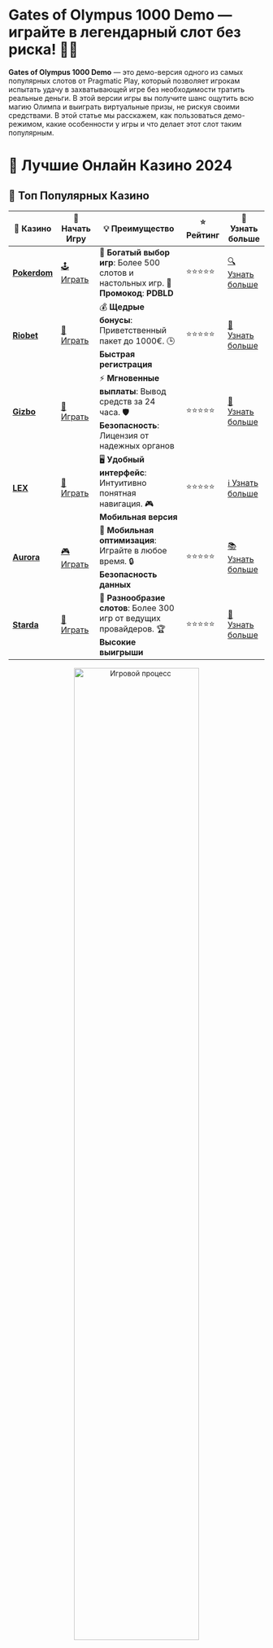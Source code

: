 # **Gates of Olympus 1000 Demo — играйте в легендарный слот без риска! 🎰💥**

**Gates of Olympus 1000 Demo** — это демо-версия одного из самых популярных слотов от Pragmatic Play, который позволяет игрокам испытать удачу в захватывающей игре без необходимости тратить реальные деньги. В этой версии игры вы получите шанс ощутить всю магию Олимпа и выиграть виртуальные призы, не рискуя своими средствами. В этой статье мы расскажем, как пользоваться демо-режимом, какие особенности у игры и что делает этот слот таким популярным.

# 🎰 Лучшие Онлайн Казино 2024

## 🌟 Топ Популярных Казино

| 🎲 **Казино** | 🔗 **Начать Игру** | 💡 **Преимущество** | ⭐ **Рейтинг** | 🔗 **Узнать больше** |
|--------------|---------------------|---------------------|----------------|----------------------|
| [**Pokerdom**](https://brandplay.link/4k77v2yx) | [🕹️ Играть](https://brandplay.link/4k77v2yx) | 🎉 **Богатый выбор игр**: Более 500 слотов и настольных игр. 🎁 **Промокод**: **PDBLD** | ⭐⭐⭐⭐⭐ | [🔍 Узнать больше](https://brandplay.link/4k77v2yx) |
| [**Riobet**](https://brandplay.link/7xBLTPyj) | [🎰 Играть](https://brandplay.link/7xBLTPyj) | 💰 **Щедрые бонусы**: Приветственный пакет до 1000€. 🕒 **Быстрая регистрация** | ⭐⭐⭐⭐⭐ | [📖 Узнать больше](https://brandplay.link/7xBLTPyj) |
| [**Gizbo**](https://brandplay.link/bprXw4YV) | [🎲 Играть](https://brandplay.link/bprXw4YV) | ⚡ **Мгновенные выплаты**: Вывод средств за 24 часа. 🛡️ **Безопасность**: Лицензия от надежных органов | ⭐⭐⭐⭐⭐ | [📝 Узнать больше](https://brandplay.link/bprXw4YV) |
| [**LEX**](https://brandplay.link/zW4hdDFV) | [🤑 Играть](https://brandplay.link/zW4hdDFV) | 🖥️ **Удобный интерфейс**: Интуитивно понятная навигация. 🎮 **Мобильная версия** | ⭐⭐⭐⭐⭐ | [ℹ️ Узнать больше](https://brandplay.link/zW4hdDFV) |
| [**Aurora**](https://10trafic-stat2.com/click/668546556bcc6313411604bd/6766/13032/subaccount) | [🎮 Играть](https://10trafic-stat2.com/click/668546556bcc6313411604bd/6766/13032/subaccount) | 📱 **Мобильная оптимизация**: Играйте в любое время. 🔒 **Безопасность данных** | ⭐⭐⭐⭐⭐ | [📚 Узнать больше](https://10trafic-stat2.com/click/668546556bcc6313411604bd/6766/13032/subaccount) |
| [**Starda**](https://brandplay.link/fB7xwRFL) | [🎯 Играть](https://brandplay.link/fB7xwRFL) | 🎰 **Разнообразие слотов**: Более 300 игр от ведущих провайдеров. 🏆 **Высокие выигрыши** | ⭐⭐⭐⭐⭐ | [🔎 Узнать больше](https://brandplay.link/fB7xwRFL) |

<div align="center">
    <img src="https://i.pinimg.com/originals/87/9e/b9/879eb9354dd0699582408b68f2e253b2.gif" alt="Игровой процесс" width="70%">
</div>

## 💎 Лучшие Бонусы и Акции

| 🎲 **Казино** | 🔗 **Начать Игру** | 💡 **Преимущество** | ⭐ **Рейтинг** | 🔗 **Узнать больше** |
|--------------|---------------------|---------------------|----------------|----------------------|
| [**Kometa**](https://brandplay.link/8ZymQJV8) | [🎰 Играть](https://brandplay.link/8ZymQJV8) | 🎁 **Эксклюзивные бонусы**: Регулярные акции и промо. 🔄 **Программы лояльности** | ⭐⭐⭐⭐☆ | [🔍 Узнать больше](https://brandplay.link/8ZymQJV8) |
| [**R7**](https://brandplay.link/bMd3Yjsw) | [🕹️ Играть](https://brandplay.link/bMd3Yjsw) | 🕒 **Круглосуточная поддержка**: Всегда на связи. 💸 **Высокие лимиты** | ⭐⭐⭐⭐☆ | [📖 Узнать больше](https://brandplay.link/bMd3Yjsw) |
| [**7K**](https://brandplay.link/BvQyFShp) | [🎲 Играть](https://brandplay.link/BvQyFShp) | 🌟 **Эксклюзивные бонусы**: Только для VIP игроков. 🎉 **Сезонные акции** | ⭐⭐⭐⭐☆ | [📝 Узнать больше](https://brandplay.link/BvQyFShp) |
| [**Kent**](https://brandplay.link/Fv2WP3js) | [🤑 Играть](https://brandplay.link/Fv2WP3js) | 📈 **Высокий RTP**: Более 98%. 💼 **Профессиональная поддержка** | ⭐⭐⭐⭐☆ | [ℹ️ Узнать больше](https://brandplay.link/Fv2WP3js) |
| [**1Xslots**](https://brandplay.link/hSB1khtr) | [🎮 Играть](https://brandplay.link/hSB1khtr) | 🎉 **Множество акций**: Еженедельные бонусы и турниры. 🛡️ **Безопасность** | ⭐⭐⭐⭐☆ | [📚 Узнать больше](https://brandplay.link/hSB1khtr) |
| [**Gama**](https://brandplay.link/j6NMKsDz) | [🎯 Играть](https://brandplay.link/j6NMKsDz) | 🔍 **Интуитивный интерфейс**: Легкость использования. 🏅 **Престижные турниры** | ⭐⭐⭐⭐☆ | [🔎 Узнать больше](https://brandplay.link/j6NMKsDz) |

<div align="center">
    <img src="https://i.pinimg.com/originals/87/9e/b9/879eb9354dd0699582408b68f2e253b2.gif" alt="Игровой процесс" width="70%">
</div>

## 🚀 Быстрые Выигрыши и Поддержка

| 🎲 **Казино** | 🔗 **Начать Игру** | 💡 **Преимущество** | ⭐ **Рейтинг** | 🔗 **Узнать больше** |
|--------------|---------------------|---------------------|----------------|----------------------|
| [**Onion**](https://brandplay.link/zBGRVpQ9) | [🎰 Играть](https://brandplay.link/zBGRVpQ9) | 🤑 **Низкие ставки**: Идеально для начинающих. 🔄 **Быстрые выводы** | ⭐⭐⭐⭐☆ | [🔍 Узнать больше](https://brandplay.link/zBGRVpQ9) |
| [**Чемпион**](https://temon-gter.cfd/go/lRq?p80412p304504pcc44t17455) | [🕹️ Играть](https://temon-gter.cfd/go/lRq?p80412p304504pcc44t17455) | 🏅 **Лояльная программа**: Награды за активность. 🎁 **Ежемесячные бонусы** | ⭐⭐⭐⭐☆ | [📖 Узнать больше](https://temon-gter.cfd/go/lRq?p80412p304504pcc44t17455) |
| [**Vavada**](https://vavadapartner.pro/?promo=ea5c9275-6854-4505-94fc-95ab18221945-linkb2) | [🎲 Играть](https://vavadapartner.pro/?promo=ea5c9275-6854-4505-94fc-95ab18221945-linkb2) | 🚀 **Быстрая регистрация**: Начните играть мгновенно. 🔐 **Безопасные транзакции** | ⭐⭐⭐⭐☆ | [📝 Узнать больше](https://vavadapartner.pro/?promo=ea5c9275-6854-4505-94fc-95ab18221945-linkb2) |
| [**Friends**](https://gofriends.kim/linkb2) | [🤑 Играть](https://gofriends.kim/linkb2) | 🤝 **Социальные игры**: Играйте с друзьями. 🌐 **Мультиплатформенность** | ⭐⭐⭐⭐☆ | [ℹ️ Узнать больше](https://gofriends.kim/linkb2) |
| [**1WIN**](https://brandplay.link/smXVpBbG) | [🎮 Играть](https://brandplay.link/smXVpBbG) | 🏆 **Спортивные ставки**: Широкий выбор видов спорта. 💵 **Высокие коэффициенты** | ⭐⭐⭐⭐☆ | [📚 Узнать больше](https://brandplay.link/smXVpBbG) |
| [**Drip**](https://drp-ircp01.com/c07e6a3db) | [🎯 Играть](https://drp-ircp01.com/c07e6a3db) | 🌐 **Инновационные игры**: Новейшие игровые технологии. 🛡️ **Высокая безопасность** | ⭐⭐⭐⭐☆ | [🔎 Узнать больше](https://drp-ircp01.com/c07e6a3db) |
| [**JoyCasino**](https://rpc30.call2me.pro/?/ru/registration?apkpop=0&partner=p24970p3291217pc98f) | [🎰 Играть](https://rpc30.call2me.pro/?/ru/registration?apkpop=0&partner=p24970p3291217pc98f) | 🎁 **Приятные бонусы**: Ежедневные акции и подарки. 🕹️ **Разнообразие игр** | ⭐⭐⭐⭐☆ | [🔍 Узнать больше](https://rpc30.call2me.pro/?/ru/registration?apkpop=0&partner=p24970p3291217pc98f) |

<div align="center">
    <img src="https://i.pinimg.com/originals/87/9e/b9/879eb9354dd0699582408b68f2e253b2.gif" alt="Игровой процесс" width="70%">
</div>
---

✨ **Выбирайте лучшее казино для себя и наслаждайтесь игрой! Удачи!** ✨
![Gates of Olympus 1000 Demo](https://i.pinimg.com/originals/a9/29/6e/a9296ea1cf6a7c20a985e593451f0323.png)

## Что такое **Gates of Olympus 1000 Demo**? 🏛️⚡

**Gates of Olympus 1000 Demo** — это демо-режим для слота **Gates of Olympus** от известного разработчика игр Pragmatic Play. В этой версии игры вам не нужно вносить деньги, чтобы начать играть. Все функции, бонусные раунды и возможности слота доступны для бесплатного тестирования. Вы играете с виртуальными деньгами, и ваши выигрыши также являются виртуальными. Это идеальный способ познакомиться с игрой, понять её механику и оценить её возможности.

### Как работает **Gates of Olympus 1000 Demo**? 🎮🎰

В **Gates of Olympus 1000 Demo** вы можете насладиться всеми особенностями оригинального слота без риска потери средств. Вот как это работает:

1. **Регистрация и запуск**: Нет необходимости создавать аккаунт или вносить депозит. Просто выберите демо-режим и начните играть.
2. **Игровой процесс**: Игровой процесс остаётся таким же, как и в реальной версии слота. Вам предстоит вращать барабаны, искать выигрышные комбинации и активировать бонусные раунды.
3. **Пробные ставки**: Все ставки в демо-режиме делаются на виртуальные деньги. Вы можете настроить размер ставки, количество линий и другие параметры, чтобы максимально приблизить игру к реальному процессу.

## Особенности слота **Gates of Olympus** 🏆🔱

**Gates of Olympus** — это слот с пятью барабанами и шестью рядами, который предлагает уникальный игровой опыт. Среди основных особенностей этого слота:

### 1. **Каскадные барабаны** 💥🎰
Каждый раз, когда вам удаётся собрать выигрышную комбинацию, символы исчезают, и на их место падают новые. Это может привести к дополнительным выигрышам в одном вращении.

### 2. **Бонусный раунд** 🎉🎁
В игре есть специальный бонусный раунд, который активируется при выпадении трёх или более символов Scatter. Во время бонуса вам даются бесплатные вращения с множителями, которые могут значительно увеличить ваш выигрыш.

### 3. **Множители и джекпоты** 💸💥
Особенность слота заключается в наличии множителей, которые могут значительно увеличить вашу ставку. Множители могут появляться на любом вращении и увеличивать ваши выигрыши, иногда до невероятных размеров.

### 4. **Простая механика и захватывающие эффекты** 🎮🎉
Слот отличается простотой в освоении, что делает его доступным как для новичков, так и для опытных игроков. Яркие анимации, впечатляющие бонусные раунды и высокие шансы на выигрыш — всё это делает игру увлекательной.

## Преимущества **Gates of Olympus 1000 Demo** для игроков 🌟🕹️

### 1. **Без риска для реальных денег** 💸🛑
Демо-режим позволяет вам наслаждаться игрой и понять её стратегию без необходимости тратить деньги. Это идеальный способ испытать слот и решить, хотите ли вы продолжить играть на реальные деньги.

### 2. **Полный доступ ко всем функциям** 🔑🎰
В демо-версии доступны все бонусные функции, символы, а также механика игры. Вы можете протестировать все опции и понять, как максимально эффективно использовать бонусные раунды и множители.

### 3. **Отличный способ для новичков** 🎮💡
Для тех, кто только начинает своё путешествие в мир онлайн-слотов, **Gates of Olympus 1000 Demo** — это прекрасная возможность ознакомиться с игрой без риска для своего бюджета.

### 4. **Оценка игры перед реальными ставками** 🏆💰
Используя демо-режим, вы можете оценить потенциальную прибыльность игры и решить, стоит ли вкладываться в реальную игру. Это поможет вам сэкономить деньги и избегать ненужных рисков.

## Как получить доступ к **Gates of Olympus 1000 Demo**? 🕹️💡

1. **Выбор казино** 🎰🏠
Выберите казино, которое предлагает демо-режим для слота **Gates of Olympus**. Большинство онлайн-казино предлагают бесплатную версию игры без регистрации и депозита.
   
2. **Запуск демо-режима** 🎮💻
После выбора игры просто нажмите на опцию «Демо» или «Бесплатно». Вам не нужно вносить депозиты, и вы можете сразу начать играть.

3. **Изучение слота** 📚🔍
Тестируйте все особенности игры, от бонусных функций до ставок, и смотрите, как игра ведёт себя в различных ситуациях.

## Заключение: почему стоит попробовать **Gates of Olympus 1000 Demo**? 🎯💥

**Gates of Olympus 1000 Demo** — это отличная возможность для игроков любого уровня освоить слот и испытать его бонусные функции без риска потерь. Этот слот от Pragmatic Play завоевал популярность благодаря своей захватывающей механике и огромному потенциалу для выигрыша. Если вы хотите научиться игре или просто развлечься без затрат, **демо-режим** — это ваш шанс получить незабываемые впечатления!

Не упустите возможность попробовать **Gates of Olympus 1000 Demo** и насладитесь всеми его бонусами и шансами на выигрыш без затрат! 🍀🎰
